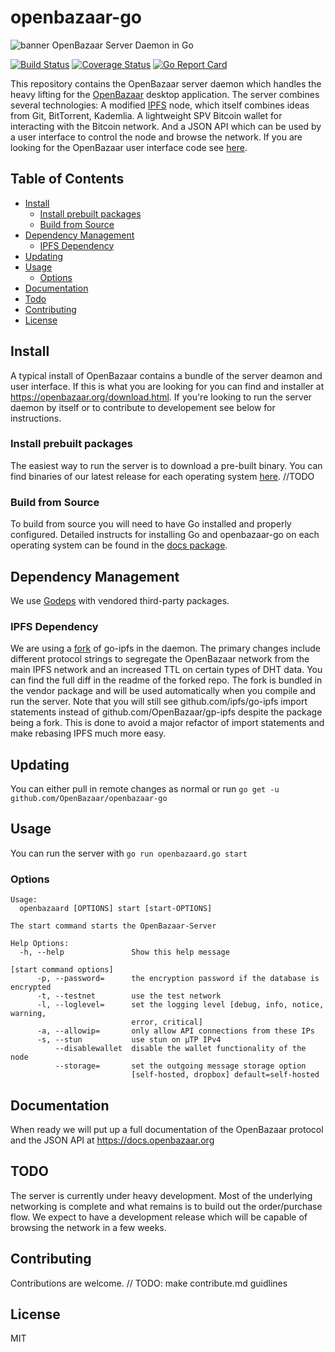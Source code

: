 # openbazaar-go
![banner](http://gateway.ob1.io/ipfs/QmPkVUNKvWsjfQYxdnr8bkSBmLwu8AD1ivmsbhPrVWKeFx)
OpenBazaar Server Daemon in Go

[![Build Status](https://travis-ci.org/OpenBazaar/openbazaar-go.svg?branch=master)](https://travis-ci.org/OpenBazaar/openbazaar-go)
[![Coverage Status](https://coveralls.io/repos/github/OpenBazaar/openbazaar-go/badge.svg?branch=master)](https://coveralls.io/github/OpenBazaar/openbazaar-go?branch=master)
[![Go Report Card](https://goreportcard.com/badge/github.com/OpenBazaar/openbazaar-go)](https://goreportcard.com/report/github.com/OpenBazaar/openbazaar-go)

This repository contains the OpenBazaar server daemon which handles the heavy lifting for the [OpenBazaar](https://openbazaar.org/) desktop application. The server combines several technologies: A modified [IPFS](https://ipfs.io) node, which itself combines ideas from Git, BitTorrent, Kademlia. A lightweight SPV Bitcoin wallet for interacting with the Bitcoin network. And a JSON API which can be used by a user interface to control the node and browse the network. If you are looking for the OpenBazaar user interface code see [here](https://github.com/OpenBazaar/openbazaar-desktop).

## Table of Contents

- [Install](#install)
  - [Install prebuilt packages](#install-prebuilt-packages)
  - [Build from Source](#build-from-source)
- [Dependency Management](#dependency-management)
  - [IPFS Dependency](#ipfs-dependency)
- [Updating](#updating)
- [Usage](#usage)
  - [Options](#options)
- [Documentation](#documentation)
- [Todo](#todo)
- [Contributing](#contributing)
- [License](#license)

## Install

A typical install of OpenBazaar contains a bundle of the server deamon and user interface. If this is what you are looking for you can find and installer at https://openbazaar.org/download.html. If you're looking to run the server daemon by itself or to contribute to developement see below for instructions. 

### Install prebuilt packages

The easiest way to run the server is to download a pre-built binary. You can find binaries of our latest release for each operating system [here](). //TODO

### Build from Source

To build from source you will need to have Go installed and properly configured. Detailed instructs for installing Go and openbazaar-go on each operating system can be found in the [docs package](https://github.com/OpenBazaar/openbazaar-go/tree/master/docs). 

## Dependency Management

We use [Godeps](https://github.com/tools/godep) with vendored third-party packages.

### IPFS Dependency

We are using a [fork](https://github.com/OpenBazaar/go-ipfs) of go-ipfs in the daemon. The primary changes include different protocol strings to segregate the OpenBazaar network from the main IPFS network and an increased TTL on certain types of DHT data. You can find the full diff in the readme of the forked repo. The fork is bundled in the vendor package and will be used automatically when you compile and run the server. Note that you will still see github.com/ipfs/go-ipfs import statements instead of github.com/OpenBazaar/gp-ipfs despite the package being a fork. This is done to avoid a major refactor of import statements and make rebasing IPFS much more easy.

## Updating

You can either pull in remote changes as normal or run `go get -u github.com/OpenBazaar/openbazaar-go`

## Usage

You can run the server with `go run openbazaard.go start`

### Options
```
Usage:
  openbazaard [OPTIONS] start [start-OPTIONS]

The start command starts the OpenBazaar-Server

Help Options:
  -h, --help               Show this help message

[start command options]
      -p, --password=      the encryption password if the database is encrypted
      -t, --testnet        use the test network
      -l, --loglevel=      set the logging level [debug, info, notice, warning,
                           error, critical]
      -a, --allowip=       only allow API connections from these IPs
      -s, --stun           use stun on µTP IPv4
          --disablewallet  disable the wallet functionality of the node
          --storage=       set the outgoing message storage option
                           [self-hosted, dropbox] default=self-hosted
```

## Documentation

When ready we will put up a full documentation of the OpenBazaar protocol and the JSON API at https://docs.openbazaar.org

## TODO

The server is currently under heavy development. Most of the underlying networking is complete and what remains is to build out the order/purchase flow. We expect to have a development release which will be capable of browsing the network in a few weeks.

## Contributing
Contributions are welcome. // TODO: make contribute.md guidlines

## License
MIT


